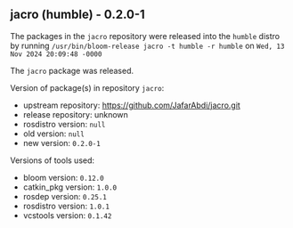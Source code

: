 ## jacro (humble) - 0.2.0-1

The packages in the `jacro` repository were released into the `humble` distro by running `/usr/bin/bloom-release jacro -t humble -r humble` on `Wed, 13 Nov 2024 20:09:48 -0000`

The `jacro` package was released.

Version of package(s) in repository `jacro`:

- upstream repository: https://github.com/JafarAbdi/jacro.git
- release repository: unknown
- rosdistro version: `null`
- old version: `null`
- new version: `0.2.0-1`

Versions of tools used:

- bloom version: `0.12.0`
- catkin_pkg version: `1.0.0`
- rosdep version: `0.25.1`
- rosdistro version: `1.0.1`
- vcstools version: `0.1.42`


